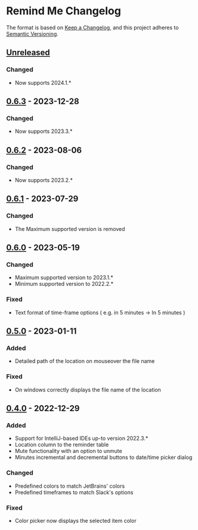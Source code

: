 <!-- Keep a Changelog guide -> https://keepachangelog.com -->

# Remind Me Changelog
The format is based on [Keep a Changelog](https://keepachangelog.com/en/1.0.0/),
and this project adheres to [Semantic Versioning](https://semver.org/spec/v2.0.0.html).

## [Unreleased]

### Changed

- Now supports 2024.1.*

## [0.6.3] - 2023-12-28

### Changed
- Now supports 2023.3.*

## [0.6.2] - 2023-08-06

### Changed
- Now supports 2023.2.*

## [0.6.1] - 2023-07-29

### Changed
- The Maximum supported version is removed

## [0.6.0] - 2023-05-19

### Changed
- Maximum supported version to 2023.1.*
- Minimum supported version to 2022.2.*

### Fixed
- Text format of time-frame options ( e.g. in 5 minutes -> In 5 minutes )

## [0.5.0] - 2023-01-11

### Added
- Detailed path of the location on mouseover the file name

### Fixed
- On windows correctly displays the file name of the location

## [0.4.0] - 2022-12-29

### Added
- Support for IntelliJ-based IDEs up-to version 2022.3.*
- Location column to the reminder table
- Mute functionality with an option to unmute
- Minutes incremental and decremental buttons to date/time picker dialog

### Changed
- Predefined colors to match JetBrains' colors
- Predefined timeframes to match Slack's options

### Fixed
- Color picker now displays the selected item color

[Unreleased]: https://github.com/radgospodinov/reminder-intellij-platform-plugin/compare/v0.6.3...HEAD
[0.6.3]: https://github.com/radgospodinov/reminder-intellij-platform-plugin/compare/v0.6.2...v0.6.3
[0.6.2]: https://github.com/radgospodinov/reminder-intellij-platform-plugin/compare/v0.6.1...v0.6.2
[0.6.1]: https://github.com/radgospodinov/reminder-intellij-platform-plugin/compare/v0.6.0...v0.6.1
[0.6.0]: https://github.com/radgospodinov/reminder-intellij-platform-plugin/compare/v0.5.0...v0.6.0
[0.5.0]: https://github.com/radgospodinov/reminder-intellij-platform-plugin/compare/v0.4.0...v0.5.0
[0.4.0]: https://github.com/radgospodinov/reminder-intellij-platform-plugin/commits/v0.4.0
